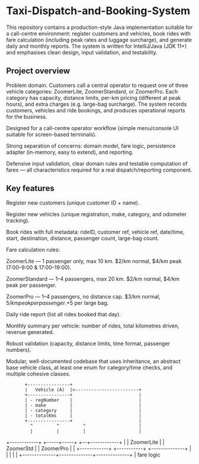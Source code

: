 # Taxi-Dispatch-and-Booking-System
This repository contains a production-style Java implementation suitable for a call-centre environment: register customers and vehicles, book rides with fare calculation (including peak rates and luggage surcharge), and generate daily and monthly reports. The system is written for IntelliJ/Java (JDK 11+) and emphasises clean design, input validation, and testability.
## Project overview

Problem domain. Customers call a central operator to request one of three vehicle categories: ZoomerLite, ZoomerStandard, or ZoomerPro. Each category has capacity, distance limits, per-km pricing (different at peak hours), and extra charges (e.g. large-bag surcharge). The system records customers, vehicles and ride bookings, and produces operational reports for the business.

Designed for a call-centre operator workflow (simple menu/console UI suitable for screen-based terminals).

Strong separation of concerns: domain model, fare logic, persistence adapter (in-memory, easy to extend), and reporting.

Defensive input validation, clear domain rules and testable computation of fares — all characteristics required for a real dispatch/reporting component.

## Key features

Register new customers (unique customer ID + name).

Register new vehicles (unique registration, make, category, and odometer tracking).

Book rides with full metadata: rideID, customer ref, vehicle ref, date/time, start, destination, distance, passenger count, large-bag count.

Fare calculation rules:

ZoomerLite — 1 passenger only, max 10 km. $2/km normal, $4/km peak (7:00–9:00 & 17:00–19:00).

ZoomerStandard — 1–4 passengers, max 20 km. $2/km normal, $4/km peak per passenger.

ZoomerPro — 1–4 passengers, no distance cap. $3/km normal, $5/km peak per passenger. +$5 per large bag.

Daily ride report (list all rides booked that day).

Monthly summary per vehicle: number of rides, total kilometres driven, revenue generated.

Robust validation (capacity, distance limits, time format, passenger numbers).

Modular, well-documented codebase that uses inheritance, an abstract base vehicle class, at least one enum for category/time checks, and multiple cohesive classes.


           +----------------+
           |   Vehicle (A)  |<------------------------+
           +----------------+                         |
           | - regNumber    |                         |
           | - make         |                         |
           | - category     |                         |
           | - totalKms     |                         |
           +----------------+                         |
             ^         ^         ^                    |
             |         |         |                    |
+------------+   +-----+-----+ +--+------------+      |
| ZoomerLite |   | ZoomerStd | | ZoomerPro    |      |
+------------+   +-----------+ +--------------+      |
       |              |              |              |
       +--------------+--------------+--------------+
                      |
                 fare logic


